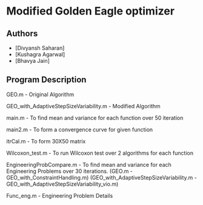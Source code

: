 
# Modified Golden Eagle optimizer




## Authors

- [Divyansh Saharan]
- [Kushagra Agarwal]
- [Bhavya Jain]



## Program Description
GEO.m - Original Algorithm

GEO_with_AdaptiveStepSizeVariability.m - Modified Algorithm

main.m - To find mean and variance for each function over 50 iteration

main2.m - To form a convergence curve for given function

itrCal.m - To form 30X50 matrix

Wilcoxon_test.m - To run Wilcoxon test over 2 algorithms for each function

EngineeringProbCompare.m - To find mean and variance for each Engineering Problems over 30 iterations. (GEO.m - GEO_with_ConstraintHandling.m)
(GEO_with_AdaptiveStepSizeVariability.m - GEO_with_AdaptiveStepSizeVariability_vio.m)

Func_eng.m - Engineering Problem Details



